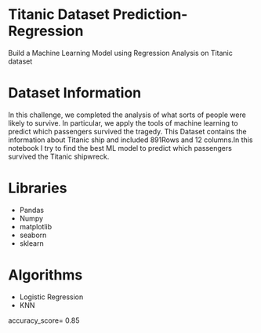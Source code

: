 # Titanic Dataset Prediction- Regression
Build a Machine Learning Model using Regression Analysis on Titanic dataset
# Dataset Information
In this challenge, we completed the analysis of what sorts of people were likely to survive. In particular, we apply the tools of machine learning to predict which passengers survived the tragedy.
This Dataset contains the information about Titanic ship and included 891Rows and 12 columns.In this notebook I try to find the best ML model to predict which passengers survived the Titanic shipwreck.
# Libraries
- Pandas
- Numpy
- matplotlib
- seaborn
- sklearn
# Algorithms
- Logistic Regression
- KNN 

accuracy_score= 0.85
